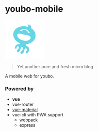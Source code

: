 # youbo-mobile

<img src="Metis/src/common/image/logo.png" width="128" style="max-width:100%;">

> Yet another pure and fresh micro blog.

A mobile web for youbo.

### Powered by

- **vue**
- vue-router
- [vue-material](https://github.com/vuematerial/vue-material)
- vue-cli with PWA support
  - webpack
  - express

